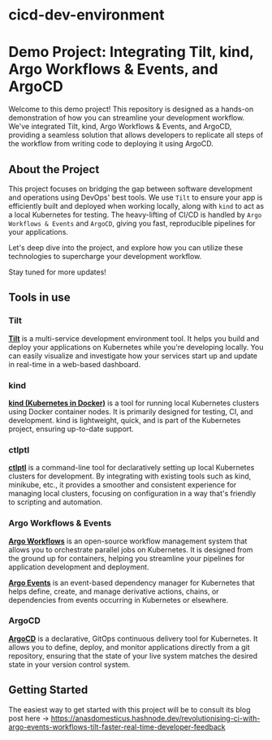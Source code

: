 # cicd-dev-environment

# Demo Project: Integrating Tilt, kind, Argo Workflows & Events, and ArgoCD

Welcome to this demo project! This repository is designed as a hands-on demonstration of how you can streamline your development workflow. We've integrated Tilt, kind, Argo Workflows & Events, and ArgoCD, providing a seamless solution that allows developers to replicate all steps of the workflow from writing code to deploying it using ArgoCD.

## About the Project

This project focuses on bridging the gap between software development and operations using DevOps' best tools. 
We use `Tilt` to ensure your app is efficiently built and deployed when working locally,
along with `kind` to act as a local Kubernetes for testing.
The heavy-lifting of CI/CD is handled by `Argo Workflows & Events` and `ArgoCD`, giving you fast, reproducible pipelines for your applications.

Let's deep dive into the project, and explore how you can utilize these technologies to supercharge your development workflow.

Stay tuned for more updates!

## Tools in use
### Tilt

**[Tilt](https://tilt.dev/)** is a multi-service development environment tool. It helps you build and deploy your applications on Kubernetes while you're developing locally. You can easily visualize and investigate how your services start up and update in real-time in a web-based dashboard.

### kind

**[kind (Kubernetes in Docker)](https://kind.sigs.k8s.io/)** is a tool for running local Kubernetes clusters using Docker container nodes. It is primarily designed for testing, CI, and development. kind is lightweight, quick, and is part of the Kubernetes project, ensuring up-to-date support.

### ctlptl

**[ctlptl](https://github.com/tilt-dev/ctlptl)** is a command-line tool for declaratively setting up local Kubernetes clusters for development. By integrating with existing tools such as kind, minikube, etc., it provides a smoother and consistent experience for managing local clusters, focusing on configuration in a way that's friendly to scripting and automation.

### Argo Workflows & Events

**[Argo Workflows](https://argoproj.github.io/argo-workflows/)** is an open-source workflow management system that allows you to orchestrate parallel jobs on Kubernetes. It is designed from the ground up for containers, helping you streamline your pipelines for application development and deployment.

**[Argo Events](https://argoproj.github.io/argo-events/)** is an event-based dependency manager for Kubernetes that helps define, create, and manage derivative actions, chains, or dependencies from events occurring in Kubernetes or elsewhere.

### ArgoCD

**[ArgoCD](https://argoproj.github.io/argo-cd/)** is a declarative, GitOps continuous delivery tool for Kubernetes. It allows you to define, deploy, and monitor applications directly from a git repository, ensuring that the state of your live system  matches the desired state in your version control system.

## Getting Started

The easiest way to get started with this project will be to consult its blog post here -> https://anasdomesticus.hashnode.dev/revolutionising-ci-with-argo-events-workflows-tilt-faster-real-time-developer-feedback